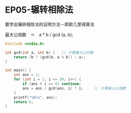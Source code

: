 # EP05-辗转相除法

要学会辗转相除法的证明方法－即欧几里得算法

最大公倍数　＝　a * b / gcd (a, b);

```c
#include <stdio.h>

int gcd(int a, int b) {   // 计算最大公约数
    return (b ? (gcd(b, a % b)) : a);
}

int main() {
    int ans = 1;
    for (int i = 1; i <= 20; i++) {
        if (ans % i == 0) continue;
        ans = ans / gcd(ans, i) * i;　　　// 计算最小公倍数
    }
    printf("%d\n", ans);
    return 0;
}
```

